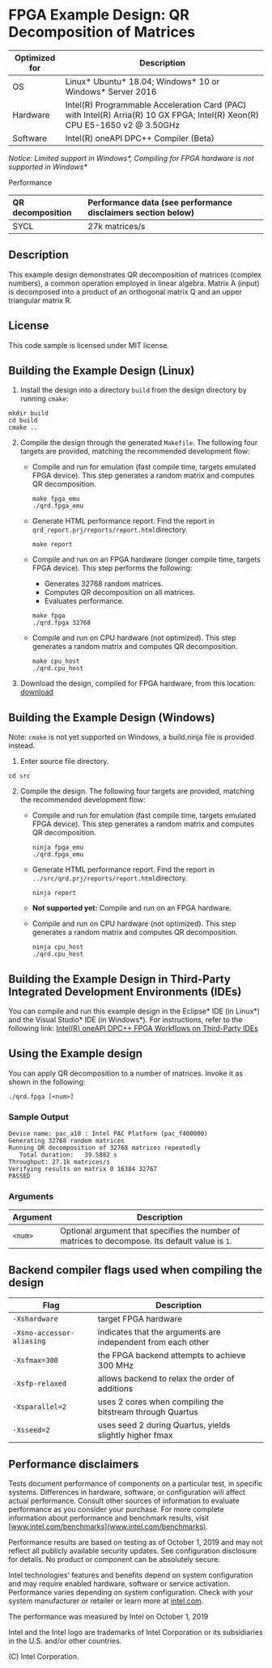 # FPGA Example Design: QR Decomposition of Matrices

| Optimized for                     | Description
---                                 |---
| OS                                | Linux* Ubuntu* 18.04; Windows* 10 or Windows* Server 2016
| Hardware                          | Intel(R) Programmable Acceleration Card (PAC) with Intel(R) Arria(R) 10 GX FPGA; Intel(R) Xeon(R) CPU E5-1650 v2 @ 3.50GHz
| Software                          | Intel(R) oneAPI DPC++ Compiler (Beta)

_Notice: Limited support in Windows*, Compiling for FPGA hardware is not supported in Windows*_

Performance 

| QR decomposition                  | Performance data (see performance disclaimers section below)
|:---                               |:---
| SYCL                              | 27k matrices/s

## Description

This example design demonstrates QR decomposition of matrices (complex numbers), a common operation employed in linear algebra. Matrix A (input) is decomposed into a product of an orthogonal matrix Q and an upper triangular matrix R.

## License  
This code sample is licensed under MIT license.

## Building the Example Design (Linux)

1. Install the design into a directory `build` from the design directory by running `cmake`:

```
mkdir build
cd build
cmake ..
```

2. Compile the design through the generated `Makefile`. The following four targets are provided, matching the recommended development flow:

    * Compile and run for emulation (fast compile time, targets emulated FPGA device). This step generates a random matrix and computes QR decomposition.

       ```
       make fpga_emu
       ./qrd.fpga_emu 
       ```

    * Generate HTML performance report. Find the report in `qrd_report.prj/reports/report.html`directory.

       ```
       make report
       ``` 

    * Compile and run on an FPGA hardware (longer compile time, targets FPGA device). This step performs the following:
      * Generates 32768 random matrices. 
      * Computes QR decomposition on all matrices. 
      * Evaluates performance.

       ```
       make fpga 
       ./qrd.fpga 32768 
       ```

    * Compile and run on CPU hardware (not optimized). This step generates a random matrix and computes QR decomposition.

       ```
       make cpu_host
       ./qrd.cpu_host 
       ```
3. Download the design, compiled for FPGA hardware, from this location: [download](https://www.intel.com/content/dam/altera-www/global/en_US/others/support/examples/download/qrd.fpga)

## Building the Example Design (Windows)

Note: `cmake` is not yet supported on Windows, a build.ninja file is provided instead. 

1. Enter source file directory.

```
cd src
```

2. Compile the design. The following four targets are provided, matching the recommended development flow:

    * Compile and run for emulation (fast compile time, targets emulated FPGA device). This step generates a random matrix and computes QR decomposition.

       ```
       ninja fpga_emu
       ./qrd.fpga_emu 
       ```

    * Generate HTML performance report. Find the report in `../src/qrd.prj/reports/report.html`directory.

       ```
       ninja report
       ``` 

    * **Not supported yet:** Compile and run on an FPGA hardware.

    * Compile and run on CPU hardware (not optimized). This step generates a random matrix and computes QR decomposition.

       ```
       ninja cpu_host
       ./qrd.cpu_host 
       ```

## Building the Example Design in Third-Party Integrated Development Environments (IDEs)

You can compile and run this example design in the Eclipse* IDE (in Linux*) and the Visual Studio* IDE (in Windows*). For instructions, refer to the following link: [Intel(R) oneAPI DPC++ FPGA Workflows on Third-Party IDEs](https://software.intel.com/en-us/articles/intel-oneapi-dpcpp-fpga-workflow-on-ide)

## Using the Example design
You can apply QR decomposition to a number of matrices. Invoke it as shown in the following: 

```
./qrd.fpga [<num>]
```

### Sample Output

```
Device name: pac_a10 : Intel PAC Platform (pac_f400000)
Generating 32768 random matrices
Running QR decomposition of 32768 matrices repeatedly
   Total duration:   39.5882 s
Throughput: 27.1k matrices/s
Verifying results on matrix 0 16384 32767
PASSED
```

### Arguments

| Argument | Description
---        |---
| `<num>`  | Optional argument that specifies the number of matrices to decompose. Its default value is `1`.

## Backend compiler flags used when compiling the design 

| Flag | Description
---    |---
`-Xshardware` | target FPGA hardware
`-Xsno-accessor-aliasing` | indicates that the arguments are independent from each other
`-Xsfmax=300` | the FPGA backend attempts to achieve 300 MHz
`-Xsfp-relaxed` | allows backend to relax the order of additions 
`-Xsparallel=2` | uses 2 cores when compiling the bitstream through Quartus
`-Xsseed=2` | uses seed 2 during Quartus, yields slightly higher fmax


## Performance disclaimers

Tests document performance of components on a particular test, in specific systems. Differences in hardware, software, or configuration will affect actual performance. Consult other sources of information to evaluate performance as you consider your purchase.  For more complete information about performance and benchmark results, visit [www.intel.com/benchmarks](www.intel.com/benchmarks).

Performance results are based on testing as of October 1, 2019 and may not reflect all publicly available security updates.  See configuration disclosure for details.  No product or component can be absolutely secure.

Intel technologies’ features and benefits depend on system configuration and may require enabled hardware, software or service activation. Performance varies depending on system configuration. Check with your system manufacturer or retailer or learn more at [intel.com](www.intel.com).

The performance was measured by Intel on October 1, 2019

Intel and the Intel logo are trademarks of Intel Corporation or its subsidiaries in the U.S. and/or other countries.

(C) Intel Corporation.
      
